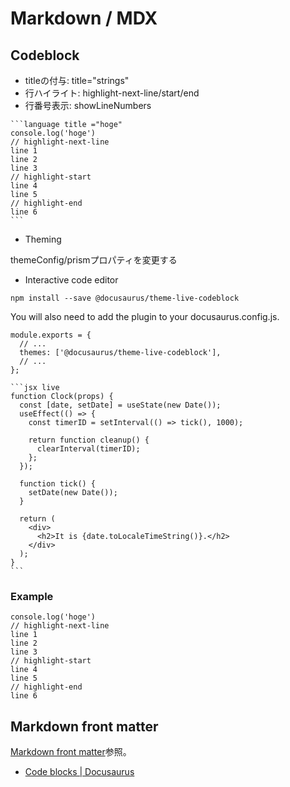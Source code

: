 # Markdown / MDX

## Codeblock

- titleの付与: title="strings"
- 行ハイライト: highlight-next-line/start/end
- 行番号表示: showLineNumbers

````
```language title ="hoge"
console.log('hoge')
// highlight-next-line
line 1
line 2
line 3
// highlight-start
line 4
line 5
// highlight-end
line 6
```
````

- Theming

themeConfig/prismプロパティを変更する

- Interactive code editor

```shell
npm install --save @docusaurus/theme-live-codeblock
```

You will also need to add the plugin to your docusaurus.config.js.

```
module.exports = {
  // ...
  themes: ['@docusaurus/theme-live-codeblock'],
  // ...
};
```

````
```jsx live
function Clock(props) {
  const [date, setDate] = useState(new Date());
  useEffect(() => {
    const timerID = setInterval(() => tick(), 1000);

    return function cleanup() {
      clearInterval(timerID);
    };
  });

  function tick() {
    setDate(new Date());
  }

  return (
    <div>
      <h2>It is {date.toLocaleTimeString()}.</h2>
    </div>
  );
}
```
````

### Example

```language title ="hoge"
console.log('hoge')
// highlight-next-line
line 1
line 2
line 3
// highlight-start
line 4
line 5
// highlight-end
line 6
```

## Markdown front matter

[Markdown front matter](https://docusaurus.io/docs/api/plugins/@docusaurus/plugin-content-docs#markdown-front-matter)参照。



- [Code blocks | Docusaurus](https://docusaurus.io/docs/markdown-features/code-blocks)
